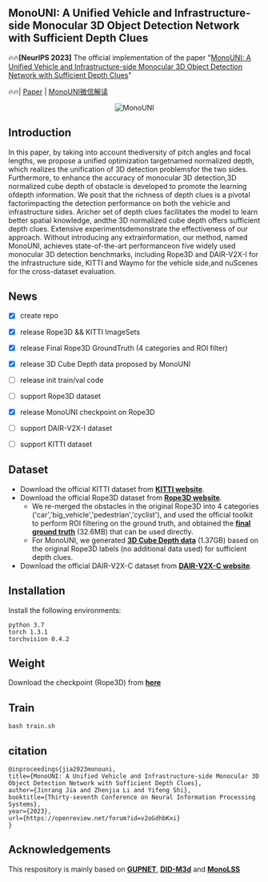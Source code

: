## MonoUNI: A Unified Vehicle and Infrastructure-side Monocular 3D Object Detection Network with Sufficient Depth Clues

:fire::fire:**[NeurIPS 2023]** The official implementation of the paper "[MonoUNI: A Unified Vehicle and Infrastructure-side Monocular 3D Object Detection Network with Sufficient Depth Clues](https://openreview.net/pdf?id=v2oGdhbKxi)"

:fire::fire:| [Paper](https://openreview.net/pdf?id=v2oGdhbKxi) | [MonoUNI微信解读](https://mp.weixin.qq.com/s/NpLjZT2yuiV-dhIyTcdYRw)

 <div align=center> <img title='MonoUNI' src="imgs/MonoUNI_Poster.png"> </div>

## Introduction
In this paper, by taking into account thediversity of pitch angles and focal lengths, we propose a unified optimization targetnamed normalized depth, which realizes the unification of 3D detection problemsfor the two sides. Furthermore, to enhance the accuracy of monocular 3D detection,3D normalized cube depth of obstacle is developed to promote the learning ofdepth information.  We posit that the richness of depth clues is a pivotal factorimpacting the detection performance on both the vehicle and infrastructure sides. Aricher set of depth clues facilitates the model to learn better spatial knowledge, andthe 3D normalized cube depth offers sufficient depth clues. Extensive experimentsdemonstrate the effectiveness of our approach.  Without introducing any extrainformation, our method, named MonoUNI, achieves state-of-the-art performanceon five widely used monocular 3D detection benchmarks, including Rope3D and DAIR-V2X-I for the infrastructure side, KITTI and Waymo for the vehicle side,and nuScenes for the cross-dataset evaluation.

## News

- [x] create repo
- [x] release Rope3D && KITTI ImageSets
- [x] release Final Rope3D GroundTruth (4 categories and ROI filter)
- [x] release 3D Cube Depth data proposed by MonoUNI
- [ ] release init train/val code
- [ ] support Rope3D dataset
- [x] release MonoUNI checkpoint on Rope3D
- [ ] support DAIR-V2X-I dataset
- [ ] support KITTI dataset


## Dataset
- Download the official KITTI dataset from [**KITTI website**](https://www.cvlibs.net/datasets/kitti/index.php).
- Download the official Rope3D dataset from [**Rope3D website**](https://thudair.baai.ac.cn/rope).  
    + We re-merged the obstacles in the original Rope3D into 4 categories ('car','big_vehicle','pedestrian','cyclist'), and used the official toolkit to perform ROI filtering on the ground truth, and obtained the [**final ground truth**](https://pan.baidu.com/s/1lDwPYRAPt7Bjiaj_hzEA2g?pwd=rnb5) (32.6MB) that can be used directly.
    + For MonoUNI, we generated [**3D Cube Depth data**](https://pan.baidu.com/s/1rbuvtV7JYtJ01Kuytl7RMA?pwd=mnqv) (1.37GB) based on the original Rope3D labels (no additional data used) for sufficient depth clues.
- Download the official DAIR-V2X-C dataset from [**DAIR-V2X-C website**](https://thudair.baai.ac.cn/rope).

## Installation
Install the following environments:
~~~
python 3.7
torch 1.3.1
torchvision 0.4.2
~~~

## Weight
Download the checkpoint (Rope3D) from [**here**](https://pan.baidu.com/s/13H8CJzwuDISGR4q6MRg3sg?pwd=g86j)

## Train
~~~
bash train.sh
~~~

## citation
~~~
@inproceedings{jia2023monouni,
title={MonoUNI: A Unified Vehicle and Infrastructure-side Monocular 3D Object Detection Network with Sufficient Depth Clues},
author={Jinrang Jia and Zhenjia Li and Yifeng Shi},
booktitle={Thirty-seventh Conference on Neural Information Processing Systems},
year={2023},
url={https://openreview.net/forum?id=v2oGdhbKxi}
}
~~~
## Acknowledgements
This respository is mainly based on [**GUPNET**](https://github.com/SuperMHP/GUPNet/tree/main), [**DID-M3d**](https://github.com/SPengLiang/DID-M3D) and [**MonoLSS**](https://github.com/Traffic-X/MonoLSS)
